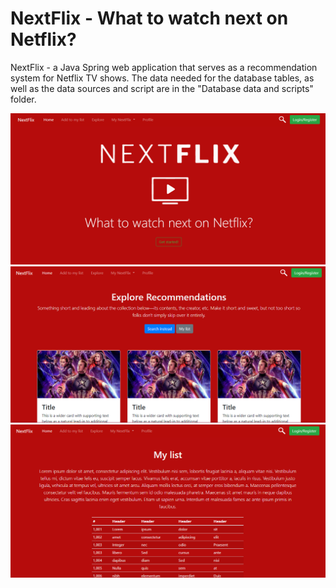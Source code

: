# NextFlix - What to watch next on Netflix?

NextFlix - a Java Spring web application that serves as a recommendation system for Netflix TV shows.
The data needed for the database tables, as well as the data sources and script are in the "Database data and scripts" folder.

![Screenshot](Screenshot1.png)
![Screenshot](Screenshot2.png)
![Screenshot](Screenshot3.png)

